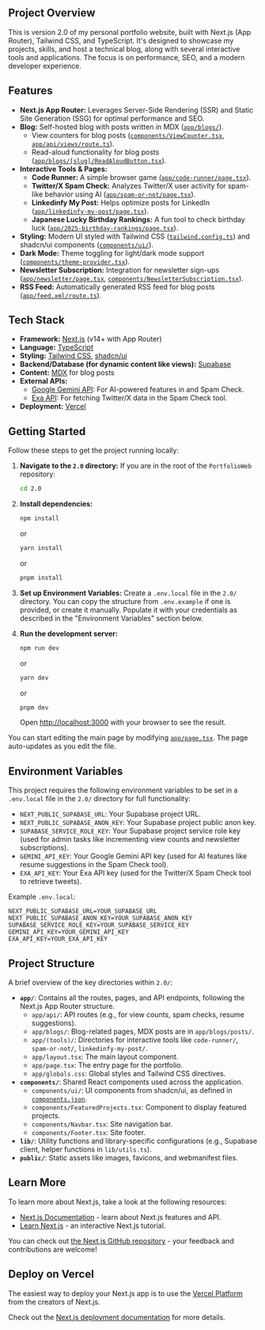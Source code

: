 ## Project Overview

This is version 2.0 of my personal portfolio website, built with Next.js (App Router), Tailwind CSS, and TypeScript. It's designed to showcase my projects, skills, and host a technical blog, along with several interactive tools and applications. The focus is on performance, SEO, and a modern developer experience.

## Features

-   **Next.js App Router:** Leverages Server-Side Rendering (SSR) and Static Site Generation (SSG) for optimal performance and SEO.
-   **Blog:** Self-hosted blog with posts written in MDX ([`app/blogs/`](app/blogs/page.tsx)).
    -   View counters for blog posts ([`components/ViewCounter.tsx`](components/ViewCounter.tsx), [`app/api/views/route.ts`](app/api/views/route.ts)).
    -   Read-aloud functionality for blog posts ([`app/blogs/[slug]/ReadAloudButton.tsx`](app/blogs/[slug]/ReadAloudButton.tsx)).
-   **Interactive Tools & Pages:**
    -   **Code Runner:** A simple browser game ([`app/code-runner/page.tsx`](app/code-runner/page.tsx)).
    -   **Twitter/X Spam Check:** Analyzes Twitter/X user activity for spam-like behavior using AI ([`app/spam-or-not/page.tsx`](app/spam-or-not/page.tsx)).
    -   **Linkedinfy My Post:** Helps optimize posts for LinkedIn ([`app/linkedinfy-my-post/page.tsx`](app/linkedinfy-my-post/page.tsx)).
    -   **Japanese Lucky Birthday Rankings:** A fun tool to check birthday luck ([`app/2025-birthday-rankings/page.tsx`](app/2025-birthday-rankings/page.tsx)).
-   **Styling:** Modern UI styled with Tailwind CSS ([`tailwind.config.ts`](tailwind.config.ts)) and shadcn/ui components ([`components/ui/`](components/ui/)).
-   **Dark Mode:** Theme toggling for light/dark mode support ([`components/theme-provider.tsx`](components/theme-provider.tsx)).
-   **Newsletter Subscription:** Integration for newsletter sign-ups ([`app/newsletter/page.tsx`](app/newsletter/page.tsx), [`components/NewsletterSubscription.tsx`](components/NewsletterSubscription.tsx)).
-   **RSS Feed:** Automatically generated RSS feed for blog posts ([`app/feed.xml/route.ts`](app/feed.xml/route.ts)).

## Tech Stack

-   **Framework:** [Next.js](https://nextjs.org/) (v14+ with App Router)
-   **Language:** [TypeScript](https://www.typescriptlang.org/)
-   **Styling:** [Tailwind CSS](https://tailwindcss.com/), [shadcn/ui](https://ui.shadcn.com/)
-   **Backend/Database (for dynamic content like views):** [Supabase](https://supabase.io/)
-   **Content:** [MDX](https://mdxjs.com/) for blog posts
-   **External APIs:**
    -   [Google Gemini API](https://ai.google.dev/): For AI-powered features in and Spam Check.
    -   [Exa API](https://exa.ai/): For fetching Twitter/X data in the Spam Check tool.
-   **Deployment:** [Vercel](https://vercel.com/)

## Getting Started

Follow these steps to get the project running locally:

1.  **Navigate to the `2.0` directory:**
    If you are in the root of the `PortfolioWeb` repository:
    ```bash
    cd 2.0
    ```

2.  **Install dependencies:**
    ```bash
    npm install
    ```
    or
    ```bash
    yarn install
    ```
    or
    ```bash
    pnpm install
    ```

3.  **Set up Environment Variables:**
    Create a `.env.local` file in the `2.0/` directory. You can copy the structure from `.env.example` if one is provided, or create it manually.
    Populate it with your credentials as described in the "Environment Variables" section below.

4.  **Run the development server:**
    ```bash
    npm run dev
    ```
    or
    ```bash
    yarn dev
    ```
    or
    ```bash
    pnpm dev
    ```
    Open [http://localhost:3000](http://localhost:3000) with your browser to see the result.

You can start editing the main page by modifying [`app/page.tsx`](app/page.tsx). The page auto-updates as you edit the file.

## Environment Variables

This project requires the following environment variables to be set in a `.env.local` file in the `2.0/` directory for full functionality:

-   `NEXT_PUBLIC_SUPABASE_URL`: Your Supabase project URL.
-   `NEXT_PUBLIC_SUPABASE_ANON_KEY`: Your Supabase project public anon key.
-   `SUPABASE_SERVICE_ROLE_KEY`: Your Supabase project service role key (used for admin tasks like incrementing view counts and newsletter subscriptions).
-   `GEMINI_API_KEY`: Your Google Gemini API key (used for AI features like resume suggestions in the Spam Check tool).
-   `EXA_API_KEY`: Your Exa API key (used for the Twitter/X Spam Check tool to retrieve tweets).

Example `.env.local`:
```env
NEXT_PUBLIC_SUPABASE_URL=YOUR_SUPABASE_URL
NEXT_PUBLIC_SUPABASE_ANON_KEY=YOUR_SUPABASE_ANON_KEY
SUPABASE_SERVICE_ROLE_KEY=YOUR_SUPABASE_SERVICE_KEY
GEMINI_API_KEY=YOUR_GEMINI_API_KEY
EXA_API_KEY=YOUR_EXA_API_KEY
```

## Project Structure

A brief overview of the key directories within `2.0/`:

-   **`app/`**: Contains all the routes, pages, and API endpoints, following the Next.js App Router structure.
    -   `app/api/`: API routes (e.g., for view counts, spam checks, resume suggestions).
    -   `app/blogs/`: Blog-related pages, MDX posts are in `app/blogs/posts/`.
    -   `app/(tools)/`: Directories for interactive tools like `code-runner/`, `spam-or-not/`, `linkedinfy-my-post/`.
    -   `app/layout.tsx`: The main layout component.
    -   `app/page.tsx`: The entry page for the portfolio.
    -   `app/globals.css`: Global styles and Tailwind CSS directives.
-   **`components/`**: Shared React components used across the application.
    -   `components/ui/`: UI components from shadcn/ui, as defined in [`components.json`](components.json).
    -   `components/FeaturedProjects.tsx`: Component to display featured projects.
    -   `components/Navbar.tsx`: Site navigation bar.
    -   `components/Footer.tsx`: Site footer.
-   **`lib/`**: Utility functions and library-specific configurations (e.g., Supabase client, helper functions in `lib/utils.ts`).
-   **`public/`**: Static assets like images, favicons, and webmanifest files.

## Learn More

To learn more about Next.js, take a look at the following resources:

-   [Next.js Documentation](https://nextjs.org/docs) - learn about Next.js features and API.
-   [Learn Next.js](https://nextjs.org/learn) - an interactive Next.js tutorial.

You can check out [the Next.js GitHub repository](https://github.com/vercel/next.js) - your feedback and contributions are welcome!

## Deploy on Vercel

The easiest way to deploy your Next.js app is to use the [Vercel Platform](https://vercel.com/new?utm_medium=default-template&filter=next.js&utm_source=create-next-app&utm_campaign=create-next-app-readme) from the creators of Next.js.

Check out the [Next.js deployment documentation](https://nextjs.org/docs/app/building-your-application/deploying) for more details.
